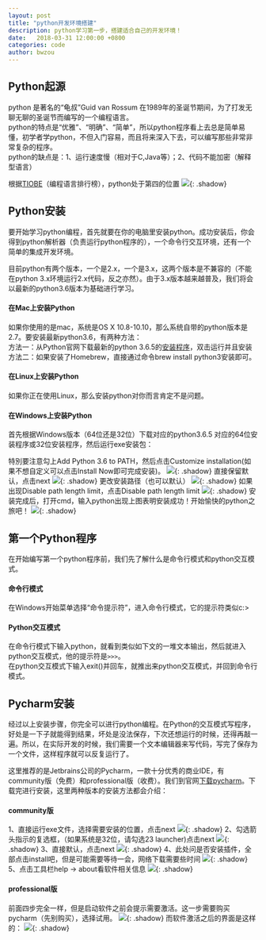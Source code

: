```yaml
---
layout: post
title: "python开发环境搭建"
description: python学习第一步，搭建适合自己的开发环境！
date:   2018-03-31 12:00:00 +0800
categories: code
author: bwzou
---
```

## Python起源
python 是著名的“龟叔”Guid van Rossum 在1989年的圣诞节期间，为了打发无聊无聊的圣诞节而编写的一个编程语言。<br>
python的特点是“优雅”、“明确”、“简单”，所以python程序看上去总是简单易懂，初学者学python，不但入门容易，而且将来深入下去，可以编写那些非常非常复杂的程序。<br>
python的缺点是：1、运行速度慢（相对于C,Java等）；2、代码不能加密（解释型语言）

根据[TIOBE](https://hellogithub.com/tiobe/?url=/category/Python%20%E9%A1%B9%E7%9B%AE/)（编程语言排行榜），python处于第四的位置
![]({{site.baseurl}}/images/20180331_TIOBE.png){: .shadow}

## Python安装
要开始学习python编程，首先就要在你的电脑里安装python。成功安装后，你会得到python解析器（负责运行python程序的），一个命令行交互环境，还有一个简单的集成开发环境。

目前python有两个版本，一个是2.x，一个是3.x，这两个版本是不兼容的（不能在python 3.x环境运行2.x代码，反之亦然）。由于3.x版本越来越普及，我们将会以最新的python3.6版本为基础进行学习。

#### 在Mac上安装Python
如果你使用的是mac，系统是OS X 10.8-10.10，那么系统自带的python版本是2.7。要安装最新python3.6，有两种方法：<br>
方法一：从Python官网下载最新的python 3.6.5的[安装程序](https://www.python.org/ftp/python/3.6.5/python-3.6.5-macosx10.6.pkg)，双击运行并且安装<br>
方法二：如果安装了Homebrew，直接通过命令brew install python3安装即可。

#### 在Linux上安装Python
如果你正在使用Linux，那么安装python对你而言肯定不是问题。

#### 在Windows上安装Python
首先根据Windows版本（64位还是32位）下载对应的python3.6.5 对应的64位安装程序或32位安装程序，然后运行exe安装包：

特別要注意勾上Add Python 3.6 to PATH，然后点击Customize installation(如果不想自定义可以点击Install Now即可完成安装)。
![]({{site.baseurl}}/images/20180331_py_install_setup.png){: .shadow}
直接保留默认，点击next
![]({{site.baseurl}}/images/20180331_py_install_setup2.png){: .shadow}
更改安装路径（也可以默认）
![]({{site.baseurl}}/images/20180331_py_install_setup3.png){: .shadow}
如果出现Disable path length limit，点击Disable path length limit
![]({{site.baseurl}}/images/20180331_py_install_setup4.png){: .shadow}
安装完成后，打开cmd，输入python出现上图表明安装成功！开始愉快的python之旅吧！
![]({{site.baseurl}}/images/20180331_py_install_setup5.png){: .shadow}
## 第一个Python程序
在开始编写第一个python程序前，我们先了解什么是命令行模式和python交互模式。

#### 命令行模式
在Windows开始菜单选择“命令提示符”，进入命令行模式，它的提示符类似c:\>

#### Python交互模式
在命令行模式下输入python，就看到类似如下文的一堆文本输出，然后就进入python交互模式，他的提示符是`>>>`。<br>
在python交互模式下输入exit()并回车，就推出来python交互模式，并回到命令行模式。

## Pycharm安装
经过以上安装步骤，你完全可以进行python编程。在Python的交互模式写程序，好处是一下子就能得到结果，坏处是没法保存，下次还想运行的时候，还得再敲一遍。所以，在实际开发的时候，我们需要一个文本编辑器来写代码，写完了保存为一个文件，这样程序就可以反复运行了。

这里推荐的是Jetbrains公司的Pycharm，一款十分优秀的商业IDE，有community版（免费）和professional版（收费）。我们到官网[下载pycharm](https://www.jetbrains.com/pycharm/download/#section=windows)。下载完进行安装，这里两种版本的安装方法都会介绍：
#### community版
1、直接运行exe文件，选择需要安装的位置，点击next
![]({{site.baseurl}}/images/20180331_pycharm_setup.png){: .shadow}
2、勾选箭头指示的复选框，（如果系统是32位，请勾选23 launcher)点击next
![]({{site.baseurl}}/images/20180331_pycharm_setup2.png){: .shadow}
3、直接默认，点击next
![]({{site.baseurl}}/images/20180331_pycharm_setup3.png){: .shadow}
4、此处问是否安装插件，全部点击install吧，但是可能需要等待一会，网络下载需要些时间
![]({{site.baseurl}}/images/20180331_pycharm_setup4.png){: .shadow}
5、点击工具栏help -> about看软件相关信息
![]({{site.baseurl}}/images/20180331_pycharm_setup5.png){: .shadow}

#### professional版
前面四步完全一样，但是启动软件之前会提示需要激活。这一步需要购买pycharm（先别购买），选择试用。
![]({{site.baseurl}}/images/20180331_pycharm_setup7.png){: .shadow}
而软件激活之后的界面是这样的：
![]({{site.baseurl}}/images/20180331_pycharm_setup6.png){: .shadow}

<style>.shadow{
    box-shadow: 2px 2px 5px #aaa;
    border-radius: 0;
    margin-top: 1em;
    margin-bottom: 1em;
}</style>